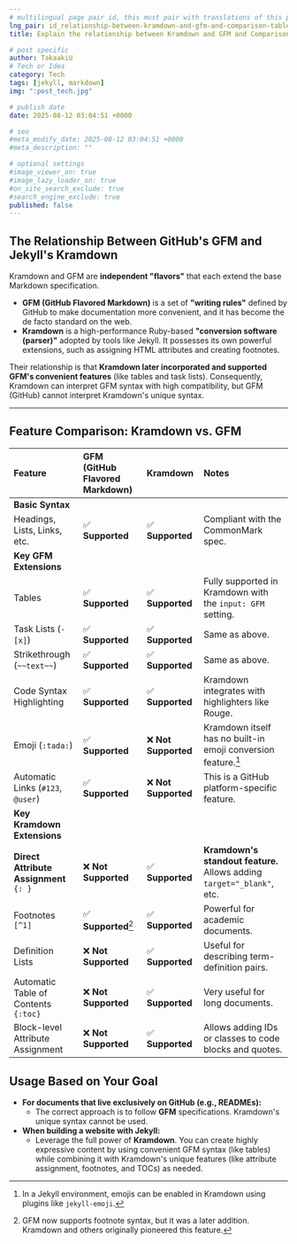 ```yaml
---
# multilingual page pair id, this must pair with translations of this page. (This name must be unique)
lng_pair: id_relationship-between-kramdown-and-gfm-and-comparison-table
title: Explain the relationship between Kramdown and GFM and Comparison table

# post specific
author: TakaakiU
# Tech or Idea
category: Tech
tags: [jekyll, markdown]
img: ":post_tech.jpg"

# publish date
date: 2025-08-12 03:04:51 +0000

# seo
#meta_modify_date: 2025-08-12 03:04:51 +0000
#meta_description: ""

# optional settings
#image_viewer_on: true
#image_lazy_loader_on: true
#on_site_search_exclude: true
#search_engine_exclude: true
published: false
---
```


## The Relationship Between GitHub's GFM and Jekyll's Kramdown

Kramdown and GFM are **independent "flavors"** that each extend the base Markdown specification.

- **GFM (GitHub Flavored Markdown)** is a set of **"writing rules"** defined by GitHub to make documentation more convenient, and it has become the de facto standard on the web.
- **Kramdown** is a high-performance Ruby-based **"conversion software (parser)"** adopted by tools like Jekyll. It possesses its own powerful extensions, such as assigning HTML attributes and creating footnotes.

Their relationship is that **Kramdown later incorporated and supported GFM's convenient features** (like tables and task lists). Consequently, Kramdown can interpret GFM syntax with high compatibility, but GFM (GitHub) cannot interpret Kramdown's unique syntax.

---

## Feature Comparison: Kramdown vs. GFM

| Feature | GFM (GitHub Flavored Markdown) | Kramdown | Notes |
| :--- | :--- | :--- | :--- |
| **Basic Syntax** | | | |
| Headings, Lists, Links, etc. | ✅ **Supported** | ✅ **Supported** | Compliant with the CommonMark spec. |
| **Key GFM Extensions** | | | |
| Tables | ✅ **Supported** | ✅ **Supported** | Fully supported in Kramdown with the `input: GFM` setting. |
| Task Lists (`- [x]`) | ✅ **Supported** | ✅ **Supported** | Same as above. |
| Strikethrough (`~~text~~`) | ✅ **Supported** | ✅ **Supported** | Same as above. |
| Code Syntax Highlighting | ✅ **Supported** | ✅ **Supported** | Kramdown integrates with highlighters like Rouge. |
| Emoji (`:tada:`) | ✅ **Supported** | ❌ **Not Supported** | Kramdown itself has no built-in emoji conversion feature.[^1] |
| Automatic Links (`#123`, `@user`) | ✅ **Supported** | ❌ **Not Supported** | This is a GitHub platform-specific feature. |
| **Key Kramdown Extensions** | | | |
| **Direct Attribute Assignment** `{: }` | ❌ **Not Supported** | ✅ **Supported** | **Kramdown's standout feature.** Allows adding `target="_blank"`, etc. |
| Footnotes `[^1]` | ✅ **Supported**[^2] | ✅ **Supported** | Powerful for academic documents. |
| Definition Lists | ❌ **Not Supported** | ✅ **Supported** | Useful for describing term-definition pairs. |
| Automatic Table of Contents `{:toc}` | ❌ **Not Supported** | ✅ **Supported** | Very useful for long documents. |
| Block-level Attribute Assignment | ❌ **Not Supported** | ✅ **Supported** | Allows adding IDs or classes to code blocks and quotes. |

[^1]: In a Jekyll environment, emojis can be enabled in Kramdown using plugins like `jekyll-emoji`.
[^2]: GFM now supports footnote syntax, but it was a later addition. Kramdown and others originally pioneered this feature.

## Usage Based on Your Goal

- **For documents that live exclusively on GitHub (e.g., READMEs):**
    - The correct approach is to follow **GFM** specifications. Kramdown's unique syntax cannot be used.
- **When building a website with Jekyll:**
    - Leverage the full power of **Kramdown**. You can create highly expressive content by using convenient GFM syntax (like tables) while combining it with Kramdown's unique features (like attribute assignment, footnotes, and TOCs) as needed.
